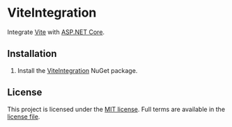 # ViteIntegration

Integrate [Vite](https://vitejs.dev/) with [ASP.NET Core](https://dotnet.microsoft.com/en-us/apps/aspnet).

## Installation

1. Install the [ViteIntegration](https://www.nuget.org/packages/ViteIntegration/) NuGet package.

## License

This project is licensed under the [MIT license](LICENSE). Full terms are available in the [license file](LICENSE).

